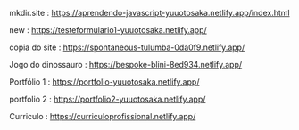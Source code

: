 mkdir.site : https://aprendendo-javascript-yuuotosaka.netlify.app/index.html

new : https://testeformulario1-yuuotosaka.netlify.app/

copia do site : https://spontaneous-tulumba-0da0f9.netlify.app/

Jogo do dinossauro : https://bespoke-blini-8ed934.netlify.app/

Portfólio 1  : https://portfolio-yuuotosaka.netlify.app/

portfolio 2 : https://portfolio2-yuuotosaka.netlify.app/

Curriculo : https://curriculoprofissional.netlify.app/
